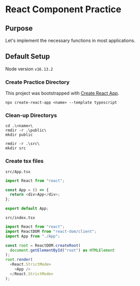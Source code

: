 # React Component Practice

## Purpose

Let's implement the necessary functions in most applications.

## Default Setup

Node version `v16.13.2`

### Create Practice Directory

This project was bootstrapped with [Create React App](https://github.com/facebook/create-react-app).

```
npx create-react-app <name> --template typescript
```

### Clean-up Directorys

```
cd .\<name>\
rmdir -r .\public\
mkdir public

rmdir -r .\src\
mkdir src
```

### Create tsx files

`src/App.tsx`

```typescript
import React from "react";

const App = () => {
  return <div>App</div>;
};

export default App;
```

`src/index.tsx`

```typescript
import React from "react";
import ReactDOM from "react-dom/client";
import App from "./App";

const root = ReactDOM.createRoot(
  document.getElementById("root") as HTMLElement
);
root.render(
  <React.StrictMode>
    <App />
  </React.StrictMode>
);
```
